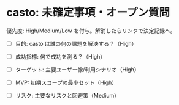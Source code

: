 # casto: 未確定事項・オープン質問

優先度: High/Medium/Low を付与。解消したらリンクで決定記録へ。

- [ ] 目的: casto は誰の何の課題を解決する？（High）
- [ ] 成功指標: 何で成功を測る？（High）
- [ ] ターゲット: 主要ユーザー像/利用シナリオ（High）
- [ ] MVP: 初期スコープの最小セット（High）
- [ ] リスク: 主要なリスクと回避策（Medium）

